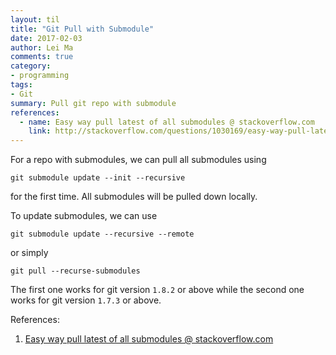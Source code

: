 ```yaml
---
layout: til
title: "Git Pull with Submodule"
date: 2017-02-03
author: Lei Ma
comments: true
category:
- programming
tags:
- Git
summary: Pull git repo with submodule
references:
  - name: Easy way pull latest of all submodules @ stackoverflow.com
    link: http://stackoverflow.com/questions/1030169/easy-way-pull-latest-of-all-submodules
---
```



For a repo with submodules, we can pull all submodules using

```
git submodule update --init --recursive
```

for the first time. All submodules will be pulled down locally.

To update submodules, we can use

```
git submodule update --recursive --remote
```

or simply

```
git pull --recurse-submodules
```

The first one works for git version `1.8.2` or above while the second one works for git version `1.7.3` or above.


References:

1. [Easy way pull latest of all submodules @ stackoverflow.com](http://stackoverflow.com/questions/1030169/easy-way-pull-latest-of-all-submodules)
